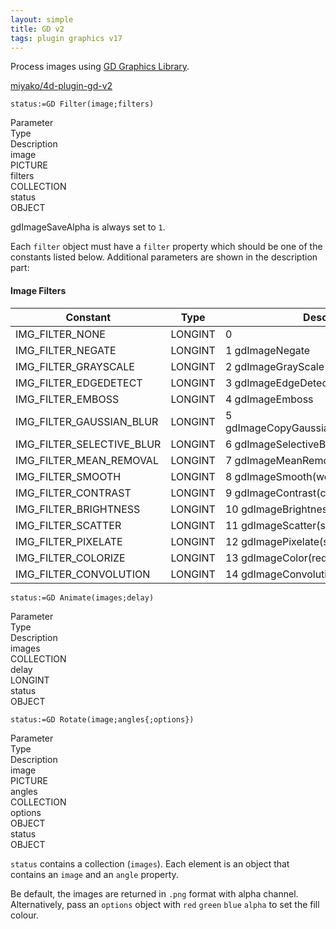 ```yaml
---
layout: simple
title: GD v2
tags: plugin graphics v17
---
```


Process images using [GD Graphics Library](https://github.com/libgd/libgd).

<!--more-->

[miyako/4d-plugin-gd-v2](https://github.com/miyako/4d-plugin-gd-v2)

```4d
status:=GD Filter(image;filters)
```

<div class="grid">
  <div class="syntax-th cell cell--2">Parameter</div>
  <div class="syntax-th cell cell--2">Type</div>
  <div class="syntax-th cell cell--8">Description</div>
  <div class="syntax-td cell cell--2">image</div>
  <div class="syntax-td cell cell--2">PICTURE</div>
  <div class="syntax-td cell cell--8"></div>        
  <div class="syntax-td cell cell--2">filters</div>
  <div class="syntax-td cell cell--2">COLLECTION</div>
  <div class="syntax-td cell cell--8"></div>   
  <div class="syntax-td cell cell--2">status</div>
  <div class="syntax-td cell cell--2">OBJECT</div>
  <div class="syntax-td cell cell--8"></div>   
</div>

gdImageSaveAlpha is always set to `1`.  

Each `filter` object must have a `filter` property which should be one of the constants listed below. Additional parameters are shown in the description part:

#### Image Filters

Constant|Type|Description
------------|------|----
IMG_FILTER_NONE | LONGINT| 0
IMG_FILTER_NEGATE | LONGINT| 1 gdImageNegate
IMG_FILTER_GRAYSCALE | LONGINT|  2 gdImageGrayScale
IMG_FILTER_EDGEDETECT | LONGINT|  3 gdImageEdgeDetectQuick
IMG_FILTER_EMBOSS | LONGINT|  4 gdImageEmboss
IMG_FILTER_GAUSSIAN_BLUR | LONGINT|  5 gdImageCopyGaussianBlurred(radius,sigma)
IMG_FILTER_SELECTIVE_BLUR | LONGINT|  6 gdImageSelectiveBlur
IMG_FILTER_MEAN_REMOVAL | LONGINT|  7 gdImageMeanRemoval
IMG_FILTER_SMOOTH | LONGINT|  8 gdImageSmooth(weight)
IMG_FILTER_CONTRAST | LONGINT|  9 gdImageContrast(contrast)
IMG_FILTER_BRIGHTNESS | LONGINT|  10 gdImageBrightness(brightness)
IMG_FILTER_SCATTER | LONGINT|  11 gdImageScatter(sub;plus)
IMG_FILTER_PIXELATE | LONGINT|  12 gdImagePixelate(size;mode)
IMG_FILTER_COLORIZE | LONGINT|  13 gdImageColor(red;green;blue;alpha)
IMG_FILTER_CONVOLUTION | LONGINT|  14 gdImageConvolution(matrix;div;offset)

```4d
status:=GD Animate(images;delay)
```

<div class="grid">
  <div class="syntax-th cell cell--2">Parameter</div>
  <div class="syntax-th cell cell--2">Type</div>
  <div class="syntax-th cell cell--8">Description</div>
  <div class="syntax-td cell cell--2">images</div>
  <div class="syntax-td cell cell--2">COLLECTION</div>
  <div class="syntax-td cell cell--8"></div>        
  <div class="syntax-td cell cell--2">delay</div>
  <div class="syntax-td cell cell--2">LONGINT</div>
  <div class="syntax-td cell cell--8"></div>   
  <div class="syntax-td cell cell--2">status</div>
  <div class="syntax-td cell cell--2">OBJECT</div>
  <div class="syntax-td cell cell--8"></div>   
</div>

```4d
status:=GD Rotate(image;angles{;options})
```

<div class="grid">
  <div class="syntax-th cell cell--2">Parameter</div>
  <div class="syntax-th cell cell--2">Type</div>
  <div class="syntax-th cell cell--8">Description</div>
  <div class="syntax-td cell cell--2">image</div>
  <div class="syntax-td cell cell--2">PICTURE</div>
  <div class="syntax-td cell cell--8"></div>        
  <div class="syntax-td cell cell--2">angles</div>
  <div class="syntax-td cell cell--2">COLLECTION</div>
  <div class="syntax-td cell cell--8"></div>   
  <div class="syntax-td cell cell--2">options</div>
  <div class="syntax-td cell cell--2">OBJECT</div>
  <div class="syntax-td cell cell--8"></div>   
  <div class="syntax-td cell cell--2">status</div>
  <div class="syntax-td cell cell--2">OBJECT</div>
  <div class="syntax-td cell cell--8"></div>   
</div>

`status` contains a collection (`images`). Each element is an object that contains an `image` and an `angle` property.

Be default, the images are returned in `.png` format with alpha channel. Alternatively, pass an `options` object with `red` `green` `blue` `alpha` to set the fill colour.
